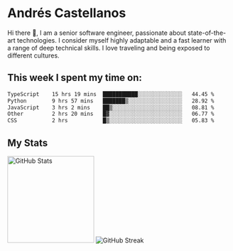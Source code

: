 # Andrés Castellanos

Hi there 👋, I am a senior software engineer, passionate about state-of-the-art technologies. I consider myself highly adaptable and a fast learner with a range of deep technical skills. I love traveling and being exposed to different cultures.

## This week I spent my time on:

<!--START_SECTION:waka-->

```txt
TypeScript    15 hrs 19 mins  ███████████░░░░░░░░░░░░░░   44.45 %
Python        9 hrs 57 mins   ███████▒░░░░░░░░░░░░░░░░░   28.92 %
JavaScript    3 hrs 2 mins    ██▒░░░░░░░░░░░░░░░░░░░░░░   08.81 %
Other         2 hrs 20 mins   █▓░░░░░░░░░░░░░░░░░░░░░░░   06.77 %
CSS           2 hrs           █▒░░░░░░░░░░░░░░░░░░░░░░░   05.83 %
```

<!--END_SECTION:waka-->

## My Stats

<img height="195" src="https://github-readme-stats.vercel.app/api?username=andrescv&show_icons=true&theme=onedark&hide_border=true&card_width=495" alt="GitHub Stats" />

<img src="https://streak-stats.demolab.com?user=andrescv&theme=one-dark-pro&hide_border=true" alt="GitHub Streak" />
